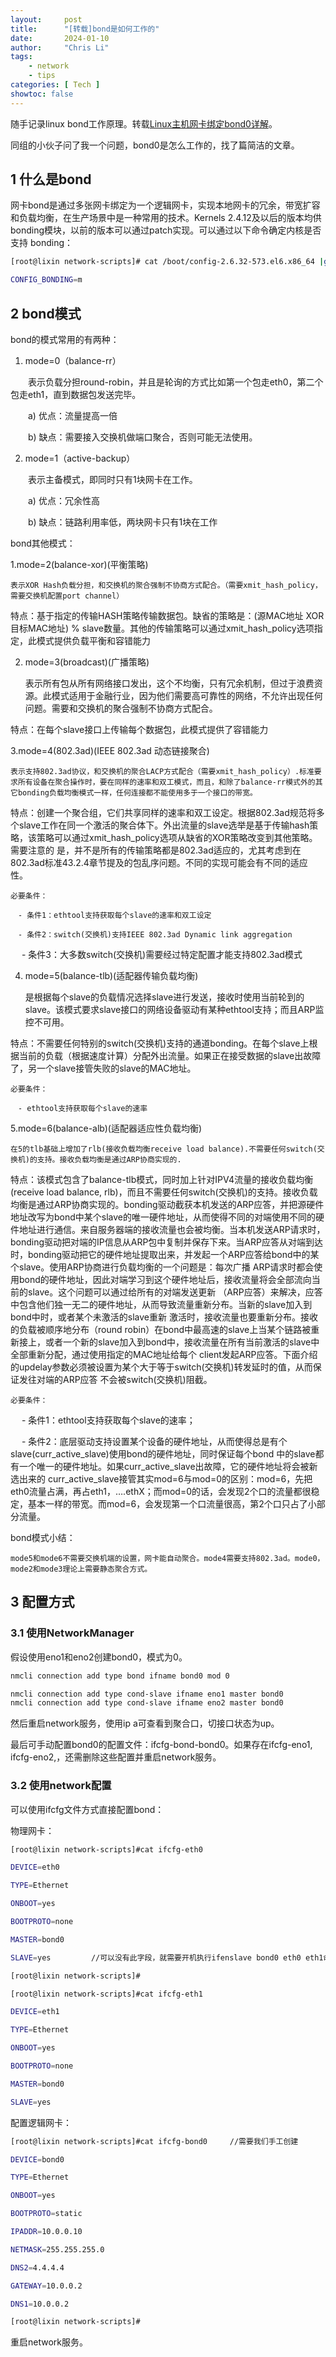 ```yaml
---
layout:     post 
title:      "[转载]bond是如何工作的"
date:       2024-01-10
author:     "Chris Li"
tags:
    - network
    - tips
categories: [ Tech ]
showtoc: false
---
```


随手记录linux bond工作原理。转载[Linux主机网卡绑定bond0详解](https://www.cnblogs.com/dachenzi/articles/6078219.html)。
<!--more-->

同组的小伙子问了我一个问题，bond0是怎么工作的，找了篇简洁的文章。

## 1 什么是bond
网卡bond是通过多张网卡绑定为一个逻辑网卡，实现本地网卡的冗余，带宽扩容和负载均衡，在生产场景中是一种常用的技术。Kernels 2.4.12及以后的版本均供bonding模块，以前的版本可以通过patch实现。可以通过以下命令确定内核是否支持 bonding：
```bash
[root@lixin network-scripts]# cat /boot/config-2.6.32-573.el6.x86_64 |grep -i bonding

CONFIG_BONDING=m
```

## 2 bond模式

bond的模式常用的有两种：

1. mode=0（balance-rr）

　　表示负载分担round-robin，并且是轮询的方式比如第一个包走eth0，第二个包走eth1，直到数据包发送完毕。

　　a) 优点：流量提高一倍

　　b) 缺点：需要接入交换机做端口聚合，否则可能无法使用。

 2. mode=1（active-backup）

　　表示主备模式，即同时只有1块网卡在工作。

　　a) 优点：冗余性高

　　b) 缺点：链路利用率低，两块网卡只有1块在工作

bond其他模式：

1.mode=2(balance-xor)(平衡策略)

    表示XOR Hash负载分担，和交换机的聚合强制不协商方式配合。（需要xmit_hash_policy，需要交换机配置port channel）

特点：基于指定的传输HASH策略传输数据包。缺省的策略是：(源MAC地址 XOR 目标MAC地址) % slave数量。其他的传输策略可以通过xmit_hash_policy选项指定，此模式提供负载平衡和容错能力

2. mode=3(broadcast)(广播策略)

    表示所有包从所有网络接口发出，这个不均衡，只有冗余机制，但过于浪费资源。此模式适用于金融行业，因为他们需要高可靠性的网络，不允许出现任何问题。需要和交换机的聚合强制不协商方式配合。

特点：在每个slave接口上传输每个数据包，此模式提供了容错能力

3.mode=4(802.3ad)(IEEE 802.3ad 动态链接聚合)

    表示支持802.3ad协议，和交换机的聚合LACP方式配合（需要xmit_hash_policy）.标准要求所有设备在聚合操作时，要在同样的速率和双工模式，而且，和除了balance-rr模式外的其它bonding负载均衡模式一样，任何连接都不能使用多于一个接口的带宽。

特点：创建一个聚合组，它们共享同样的速率和双工设定。根据802.3ad规范将多个slave工作在同一个激活的聚合体下。外出流量的slave选举是基于传输hash策略，该策略可以通过xmit_hash_policy选项从缺省的XOR策略改变到其他策略。需要注意的 是，并不是所有的传输策略都是802.3ad适应的，尤其考虑到在802.3ad标准43.2.4章节提及的包乱序问题。不同的实现可能会有不同的适应 性。

    必要条件：

    　- 条件1：ethtool支持获取每个slave的速率和双工设定

    　- 条件2：switch(交换机)支持IEEE 802.3ad Dynamic link aggregation

   　 - 条件3：大多数switch(交换机)需要经过特定配置才能支持802.3ad模式

4. mode=5(balance-tlb)(适配器传输负载均衡)

    是根据每个slave的负载情况选择slave进行发送，接收时使用当前轮到的slave。该模式要求slave接口的网络设备驱动有某种ethtool支持；而且ARP监控不可用。

特点：不需要任何特别的switch(交换机)支持的通道bonding。在每个slave上根据当前的负载（根据速度计算）分配外出流量。如果正在接受数据的slave出故障了，另一个slave接管失败的slave的MAC地址。

    必要条件：

    　- ethtool支持获取每个slave的速率

5.mode=6(balance-alb)(适配器适应性负载均衡)

    在5的tlb基础上增加了rlb(接收负载均衡receive load balance).不需要任何switch(交换机)的支持。接收负载均衡是通过ARP协商实现的.

特点：该模式包含了balance-tlb模式，同时加上针对IPV4流量的接收负载均衡(receive load balance, rlb)，而且不需要任何switch(交换机)的支持。接收负载均衡是通过ARP协商实现的。bonding驱动截获本机发送的ARP应答，并把源硬件地址改写为bond中某个slave的唯一硬件地址，从而使得不同的对端使用不同的硬件地址进行通信。来自服务器端的接收流量也会被均衡。当本机发送ARP请求时，bonding驱动把对端的IP信息从ARP包中复制并保存下来。当ARP应答从对端到达 时，bonding驱动把它的硬件地址提取出来，并发起一个ARP应答给bond中的某个slave。使用ARP协商进行负载均衡的一个问题是：每次广播 ARP请求时都会使用bond的硬件地址，因此对端学习到这个硬件地址后，接收流量将会全部流向当前的slave。这个问题可以通过给所有的对端发送更新 （ARP应答）来解决，应答中包含他们独一无二的硬件地址，从而导致流量重新分布。当新的slave加入到bond中时，或者某个未激活的slave重新 激活时，接收流量也要重新分布。接收的负载被顺序地分布（round robin）在bond中最高速的slave上当某个链路被重新接上，或者一个新的slave加入到bond中，接收流量在所有当前激活的slave中全部重新分配，通过使用指定的MAC地址给每个 client发起ARP应答。下面介绍的updelay参数必须被设置为某个大于等于switch(交换机)转发延时的值，从而保证发往对端的ARP应答 不会被switch(交换机)阻截。

    必要条件：

   　 - 条件1：ethtool支持获取每个slave的速率；

   　 - 条件2：底层驱动支持设置某个设备的硬件地址，从而使得总是有个slave(curr_active_slave)使用bond的硬件地址，同时保证每个bond 中的slave都有一个唯一的硬件地址。如果curr_active_slave出故障，它的硬件地址将会被新选出来的 curr_active_slave接管其实mod=6与mod=0的区别：mod=6，先把eth0流量占满，再占eth1，….ethX；而mod=0的话，会发现2个口的流量都很稳定，基本一样的带宽。而mod=6，会发现第一个口流量很高，第2个口只占了小部分流量。

bond模式小结：

    mode5和mode6不需要交换机端的设置，网卡能自动聚合。mode4需要支持802.3ad。mode0，mode2和mode3理论上需要静态聚合方式。

## 3 配置方式

### 3.1 使用NetworkManager
假设使用eno1和eno2创建bond0，模式为0。
```bash
nmcli connection add type bond ifname bond0 mod 0

nmcli connection add type cond-slave ifname eno1 master bond0
nmcli connection add type cond-slave ifname eno2 master bond0
```
然后重启network服务，使用ip a可查看到聚合口，切接口状态为up。

最后可手动配置bond0的配置文件：ifcfg-bond-bond0。如果存在ifcfg-eno1, ifcfg-eno2,，还需删除这些配置并重启network服务。

### 3.2 使用network配置

可以使用ifcfg文件方式直接配置bond：

物理网卡：
```bash
[root@lixin network-scripts]#cat ifcfg-eth0    

DEVICE=eth0

TYPE=Ethernet

ONBOOT=yes

BOOTPROTO=none

MASTER=bond0

SLAVE=yes         //可以没有此字段，就需要开机执行ifenslave bond0 eth0 eth1命令了。

[root@lixin network-scripts]#

[root@lixin network-scripts]#cat ifcfg-eth1    

DEVICE=eth1

TYPE=Ethernet

ONBOOT=yes

BOOTPROTO=none

MASTER=bond0

SLAVE=yes       
```

配置逻辑网卡：
```bash
[root@lixin network-scripts]#cat ifcfg-bond0     //需要我们手工创建

DEVICE=bond0

TYPE=Ethernet

ONBOOT=yes

BOOTPROTO=static

IPADDR=10.0.0.10

NETMASK=255.255.255.0

DNS2=4.4.4.4

GATEWAY=10.0.0.2

DNS1=10.0.0.2

[root@lixin network-scripts]#
```

重启network服务。